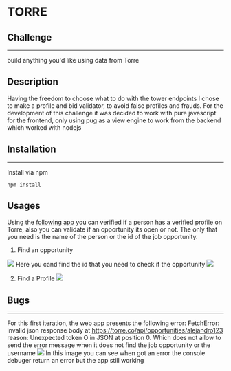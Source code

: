 # TORRE

## Challenge
---
build anything you'd like using data from Torre

## Description
Having the freedom to choose what to do with the tower endpoints I chose to make a profile and bid validator, to avoid false profiles and frauds. For the development of this challenge it was decided to work with pure javascript for the frontend, only using pug as a view engine to work from the backend which worked with nodejs

## Installation
---
Install via npm

    npm install

## Usages
Using the [following app](https://validatetorre.herokuapp.com/) you can verified if a person has a verified profile on Torre, also you can validate if an opportunity its open or not. The only that you need is the name of the person or the id of the job opportunity.

1. Find an opportunity
  <img src="https://imgur.com/ZHe7thU.png">
  Here you cand find the id that you need to check if the opportunity
  <img src="https://imgur.com/J6nCmyI.png">

2. Find a Profile
    <img src="https://imgur.com/4eSwqOO.png">

## Bugs
---
For this first iteration, the web app presents the following error: FetchError: invalid json response body at https://torre.co/api/opportunities/alejandro123 reason: Unexpected token O in JSON at position 0.
Which does not allow to send the error message when it does not find the job opportunity or the username
<img src="https://imgur.com/GGGTB2L.png">
In this image you can see when got an error the console debuger return an error but the app still working
